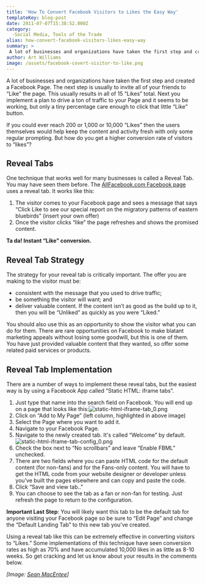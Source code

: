```yaml
---
title: 'How To Convert Facebook Visitors to Likes the Easy Way'
templateKey: blog-post
date: 2011-07-07T15:38:52.000Z
category: 
  -Social Media, Tools of the Trade
alias: how-convert-facebook-visitors-likes-easy-way
summary: > 
 A lot of businesses and organizations have taken the first step and created a Facebook Page. The next step is usually to invite all of your friends to "Like" the page. This usually results in all of 15 “Likes” total. Next you implement a plan to drive a ton of traffic to your Page and it seems to be working, but only a tiny percentage care enough to click that little “Like” button.
author: Art Williams
image: /assets/facebook-covert-visitor-to-like.png
---
```


A lot of businesses and organizations have taken the first step and created a Facebook Page. The next step is usually to invite all of your friends to “Like” the page. This usually results in all of 15 “Likes” total. Next you implement a plan to drive a ton of traffic to your Page and it seems to be working, but only a tiny percentage care enough to click that little “Like” button.

If you could ever reach 200 or 1,000 or 10,000 “Likes” then the users themselves would help keep the content and activity fresh with only some regular prompting. But how do you get a higher conversion rate of visitors to “likes”?

Reveal Tabs
-----------

One technique that works well for many businesses is called a Reveal Tab. You may have seen them before. The [AllFacebook.com Facebook page](https://www.facebook.com/allfacebook) uses a reveal tab. It works like this:

1.  The visitor comes to your Facebook page and sees a message that says “Click Like to see our special report on the migratory patterns of eastern bluebirds” (insert your own offer)
2.  Once the visitor clicks “like” the page refreshes and shows the promised content.

**Ta da! Instant “Like” conversion.**

Reveal Tab Strategy
-------------------

The strategy for your reveal tab is critically important. The offer you are making to the visitor must be:

*   consistent with the message that you used to drive traffic;
*   be something the visitor will want; and
*   deliver valuable content. If the content isn’t as good as the build up to it, then you will be “Unliked” as quickly as you were “Liked.”

You should also use this as an opportunity to show the visitor what you can do for them. There are rare opportunities on Facebook to make blatant marketing appeals without losing some goodwill, but this is one of them. You have just provided valuable content that they wanted, so offer some related paid services or products.

Reveal Tab Implementation
-------------------------

There are a number of ways to implement these reveal tabs, but the easiest way is by using a Facebook App called “Static HTML: iframe tabs”.

1.  Just type that name into the search field on Facebook. You will end up on a page that looks like this:![static-html-iframe-tab_0.png](/assets/static-html-iframe-tab_0.png)
2.  Click on “Add to My Page” (left column, highlighted in above image)
3.  Select the Page where you want to add it.
4.  Navigate to your Facebook Page.
5.  Navigate to the newly created tab. It's called “Welcome” by default.![static-html-iframe-tab-config_0.png](/assets/static-html-iframe-tab-config_0.png)
6.  Check the box next to “No scrollbars” and leave “Enable FBML” unchecked.
7.  There are two fields where you can paste HTML code for the default content (for non-fans) and for the Fans-only content. You will have to get the HTML code from your website designer or developer unless you’ve built the pages elsewhere and can copy and paste the code.
8.  Click “Save and view tab..”
9.  You can choose to see the tab as a fan or non-fan for testing. Just refresh the page to return to the configuration.

**Important Last Step**: You will likely want this tab to be the default tab for anyone visiting your Facebook page so be sure to “Edit Page” and change the “Default Landing Tab” to this new tab you’ve created.

Using a reveal tab like this can be extremely effective in converting visitors to “Likes.” Some implementations of this technique have seen conversion rates as high as 70% and have accumulated 10,000 likes in as little as 8-10 weeks. So get cracking and let us know about your results in the comments below.

_\[Image: [Sean MacEntee](http://www.flickr.com/photos/smemon/)\]_